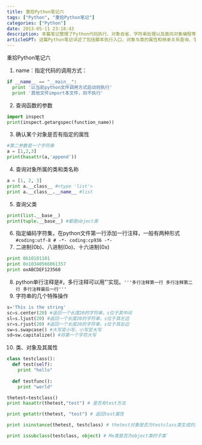 ```yaml
---
title: 重拾Python笔记六
tags: ["Python", "重拾Python笔记"]
categories: ["Python"]
date: 2013-05-11 23:18:43
description: 本篇笔记整理了Python代码执行、对象自省、字符串处理以及面向对象编程等多个方面的实用技巧。
articleGPT: 这篇Python笔记详述了包括脚本执行入口、对象与类的属性和继承关系查询、字符串操作、编码设置及不同进制表示等多个核心概念和实用技巧。
---
```


重拾Python笔记六  

  1. name：指定代码的调用方式：
  
```python
if __name__ == "__main__":
  print '以当前python文件调用方式启动则执行'
  print '其他文件import本文件，则不执行'
```

  2. 查询函数的参数
```python
import inspect
print(inspect.getargspec(function_name))
```

  3. 确认某个对象是否有指定的属性
```python
#第二参数是一个字符串
a = [1,2,3]
print(hasattr(a,'append'))
```

  4. 查询对象所属的类和类名称
```python
a = [1, 2, 3]
print a.__class__ #<type 'list'>
print a.__class__.__name__ #list
```

  5. 查询父类

```python
print(list.__base__)
print(tuple.__base__) #都是object类
```

  6. 指定编码字符集，在python文件第一行添加一行注释，一般有两种形式`#coding:utf-8 # -*- coding:cp936 -*- `
  7. 二进制(0b)、八进制(0o)、十六进制(0x)
```python
print 0b10101101
print 0o10340566061357
print oxABCDEF123560
```
  8. python单行注释是#，多行注释可以用”’实现。`'''多行注释第一行 多行注释第二行 多行注释最后一行''' `
  9. 字符串的几个特殊操作
```python
s='This is the string'
sc=s.center(20) #返回一个长度20的字符串，s位于其中间
sl=s.ljust(20) #返回一个长度20的字符串，s位于其左边
sr=s.rjust(20) #返回一个长度20的字符串，s位于其右边
sw=s.swapcase() #大写变小写，小写变大写
sd=sw.capitalize() #将第一个字符大写
```

  10. 类、对象及其属性

```python
class testclass():
  def test(self):
    print "hello"
  
  def testfunc():
    print "world"

thetest=testclass()
print hasattr(thetest,"test") # 是否有test方法

print getattr(thetest, "test") # 返回test属性

print isinstance(thetest, testclass) # thetest对象是否为testclass类生成的对象 (一个instance) 

print issubclass(testclass, object) # Me类是否为object类的子类`
```
